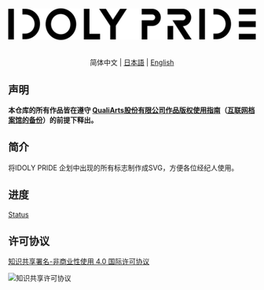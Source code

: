 <h1 align="center">

![IDOLY PRIDE Logo](Logos/idoly-pride-logo-black.svg)

</h1>

<div align="center">

简体中文 | [日本語](README.JA.md) | [English](README.EN.md)

</div>

## 声明
__本仓库的所有作品皆在遵守 [QualiArts股份有限公司作品版权使用指南](https://qualiarts.jp/guideline/)（[互联网档案馆的备份](https://web.archive.org/web/20210804165602/https://qualiarts.jp/guideline)）的前提下释出。__

## 简介
将IDOLY PRIDE 企划中出现的所有标志制作成SVG，方便各位经纪人使用。

## 进度

[Status](Status.md)

## 许可协议

[知识共享署名-非商业性使用 4.0 国际许可协议](http://creativecommons.org/licenses/by-nc/4.0/)

![知识共享许可协议](https://i.creativecommons.org/l/by-nc/4.0/88x31.png)